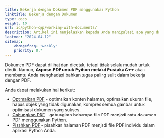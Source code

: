 ```yaml
---
title: Bekerja dengan Dokumen PDF menggunakan Python
linktitle: Bekerja dengan Dokumen
type: docs
weight: 10
url: id/python-cpp/working-with-documents/
description: Artikel ini menjelaskan kepada Anda manipulasi apa yang dapat dilakukan dengan dokumen menggunakan Aspose.PDF untuk Python melalui pustaka C++.
lastmod: "2024-04-12"
sitemap:
    changefreq: "weekly"
    priority: 0.7
---
```


Dokumen PDF dapat dilihat dan dicetak, tetapi tidak selalu mudah untuk diedit. Namun, **Aspose.PDF untuk Python melalui Pustaka C++** akan membantu Anda menghadapi bahkan tugas paling sulit dalam bekerja dengan PDF.

Anda dapat melakukan hal berikut:

- [Optimalkan PDF](/pdf/python-cpp/optimize-pdf/) - optimalkan konten halaman, optimalkan ukuran file, hapus objek yang tidak digunakan, kompres semua gambar untuk optimisasi dokumen yang sukses.
- [Gabungkan PDF](/pdf/python-cpp/merge-pdf-documents/) - gabungkan beberapa file PDF menjadi satu dokumen PDF menggunakan Python.
- [Pisahkan PDF](/pdf/python-cpp/split-document/) - pisahkan halaman PDF menjadi file PDF individu dalam aplikasi Python Anda.